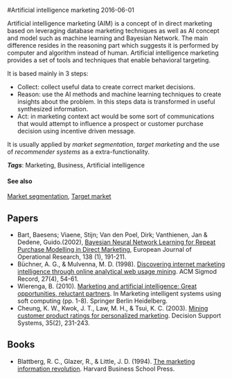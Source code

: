 
#Artificial intelligence marketing
2016-06-01

Artificial intelligence marketing (AIM) is a concept of in direct marketing based on leveraging database marketing techniques as well as AI concept and model such as machine learning and Bayesian Network. The main difference resides in the reasoning part which suggests it is performed by computer and algorithm instead of human. Artificial intelligence marketing provides a set of tools and techniques that enable behavioral targeting.

It is based mainly in 3 steps:
* Collect: collect useful data to create correct market decisions.
* Reason: use the AI methods and machine learning techniques to create insights about the problem. In this steps data is transformed in useful synthesized information.
* Act: in marketing context act would be some sort of communications that would attempt to influence a prospect or customer purchase decision using incentive driven message.

It is usually applied by *market segmentation*, *target marketing* and the use of *recommender systems* as a extra-functionality.

***Tags***: Marketing, Business, Artificial intelligence

#### See also
[Market segmentation](/market_segmentation), [Target market](/target_market)
## Papers
* Bart, Baesens; Viaene, Stijn; Van den Poel, Dirk; Vanthienen, Jan & Dedene, Guido.(2002), [Bayesian Neural Network Learning for Repeat Purchase Modelling in Direct Marketing](http://econpapers.repec.org/paper/rugrugwps/02_2F154.htm), European Journal of Operational Research, 138 (1), 191-211.
* Büchner, A. G., & Mulvenna, M. D. (1998). [Discovering internet marketing intelligence through online analytical web usage mining](https://www.researchgate.net/profile/Maurice_Mulvenna/publication/220415836_Discovering_Internet_Marketing_Intelligence_through_Online_Analytical_Web_Usage_Mining/links/54230b030cf26120b7a6b989.pdf). ACM Sigmod Record, 27(4), 54-61.
* Wierenga, B. (2010). [Marketing and artificial intelligence: Great opportunities, reluctant partners](http://www.academia.edu/download/46097775/SOFT_COMPUTING.pdf#page=16). In Marketing intelligent systems using soft computing (pp. 1-8). Springer Berlin Heidelberg.
* Cheung, K. W., Kwok, J. T., Law, M. H., & Tsui, K. C. (2003). [Mining customer product ratings for personalized marketing](https://www.researchgate.net/profile/Kwok_Ching_Tsui/publication/262406306_Mining_customer_product_rating_for_personalized_marketing/links/0fcfd50bdec4840fe5000000.pdf). Decision Support Systems, 35(2), 231-243.

## Books
* Blattberg, R. C., Glazer, R., & Little, J. D. (1994). [The marketing information revolution](https://www.goodreads.com/book/show/1254431.The_Marketing_Information_Revolution). Harvard Business School Press.


